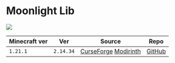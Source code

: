 # Moonlight Lib

![](https://cdn.modrinth.com/data/twkfQtEc/icon.png)

| Minecraft ver | Ver       | Source                                                                                                            | Repo                                                 |
| ------------- | --------- | ----------------------------------------------------------------------------------------------------------------- | ---------------------------------------------------- |
| `1.21.1`      | `2.14.34` | [CurseForge](https://www.curseforge.com/minecraft/mc-mods/selene) [Modirinth](https://modrinth.com/mod/moonlight) | [GitHub](https://github.com/MehVahdJukaar/Moonlight) |
